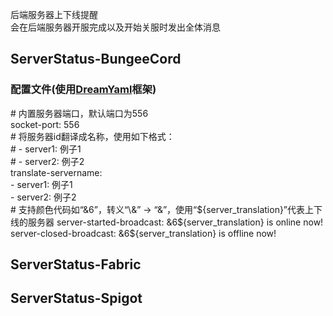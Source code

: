 后端服务器上下线提醒  
会在后端服务器开服完成以及开始关服时发出全体消息
## ServerStatus-BungeeCord
### 配置文件(使用[DreamYaml](https://github.com/Osiris-Team/Dream-Yaml)框架)
\# 内置服务器端口，默认端口为556  
socket-port: 556  
\# 将服务器id翻译成名称，使用如下格式：  
\# - server1: 例子1  
\# - server2: 例子2  
translate-servername:   
  \- server1: 例子1  
  \- server2: 例子2  
\# 支持颜色代码如“&6”，转义“\\&” -> “\&”，使用“${server_translation}”代表上下线的服务器  
server-started-broadcast: &6${server_translation} is online now!  
server-closed-broadcast: &6${server_translation} is offline now!  
## ServerStatus-Fabric
## ServerStatus-Spigot
